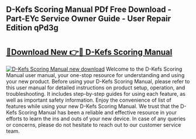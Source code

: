 ## D-Kefs Scoring Manual PDf Free Download - Part-EYc Service Owner Guide - User Repair Edition qPd3g

# <h2><a href="http://bc1285.oget.top/?id=D-Kefs+Scoring+Manual">🔗Download New 👉🔴 D-Kefs Scoring Manual</a></h2>

[![D-Kefs Scoring Manual new download](https://i.imgur.com/5g1atiW.png)](http://bc1285.oget.top/?id=D-Kefs+Scoring+Manual)
Welcome to the D-Kefs Scoring Manual user manual, your one-stop resource for understanding and using your new product. Before using your D-Kefs Scoring Manual, please refer to this user manual for detailed instructions on product setup, operation, and troubleshooting. It includes step-by-step guides for using each feature, as well as important safety information. Enjoy the convenience of list of features while using your new D-Kefs Scoring Manual. We trust that the D-Kefs Scoring Manual has been a reliable and effective resource in your efforts to learn the ins and outs of your new device. In case of any queries or concerns, please do not hesitate to reach out to our customer service team.
